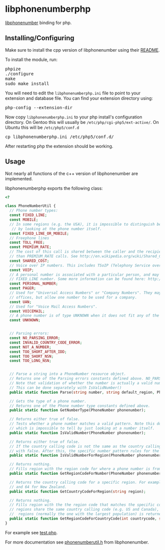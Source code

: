 libphonenumberphp
==================

[libphonenumber](http://code.google.com/p/libphonenumber/) binding for php.


Installing/Configuring
----------------------

Make sure to install the cpp version of libphonenumber using their [README](http://code.google.com/p/libphonenumber/source/browse/trunk/cpp/README).

To install the module, run:

<pre>
phpize
./configure
make
sudo make install
</pre>

You will need to edit the `libphonenumberphp.ini` file to point to your extension and database file. You can find your extension directory using:

<pre>
php-config --extension-dir
</pre>

Now copy `libphonenumberphp.ini` to your php install's configuration directory. On Gentoo this will usually be `/etc/php/cgi-php5/ext-active/`. On Ubuntu this will be `/etc/php5/conf.d`

<pre>
cp libphonenumberphp.ini /etc/php5/conf.d/
</pre>

After restarting php the extension should be working.


Usage
-----

Not nearly all functions of the c++ version of libphonenumber are implemented.

libphonenumberphp exports the following class:

```php
<?

class PhoneNumberUtil {
  // Phone number types:
  const FIXED_LINE;
  const MOBILE;
  // In some regions (e.g. the USA), it is impossible to distinguish between fixed-line and mobile numbers
   // by looking at the phone number itself.
  const FIXED_LINE_OR_MOBILE;
  // Freephone lines
  const TOLL_FREE;
  const PREMIUM_RATE;
  // The cost of this call is shared between the caller and the recipient, and is hence typically less
  // than PREMIUM_RATE calls. See http://en.wikipedia.org/wiki/Shared_Cost_Service for more information.
  const SHARED_COST;
  // Voice over IP numbers. This includes TSoIP (Telephony Service over IP).
  const VOIP;
  // A personal number is associated with a particular person, and may be routed to either a MOBILE or
  // FIXED_LINE number. Some more information can be found here: http://en.wikipedia.org/wiki/Personal_Numbers
  const PERSONAL_NUMBER;
  const PAGER;
  // Used for "Universal Access Numbers" or "Company Numbers". They may be further routed to specific
  // offices, but allow one number to be used for a company.
  const UAN;
  // Used for "Voice Mail Access Numbers".
  const VOICEMAIL;
  // A phone number is of type UNKNOWN when it does not fit any of the know patterns for a specific region.
  const UNKNOWN;


  // Parsing errors:
  const NO_PARSING_ERROR;
  const INVALID_COUNTRY_CODE_ERROR;
  const NOT_A_NUMBER;
  const TOO_SHORT_AFTER_IDD;
  const TOO_SHORT_NSN;
  const TOO_LONG_NSN;


  // Parse a string into a PhoneNumber resource object.
  // Returns one of the Parsing errors constants defined above. NO_PARSING_ERROR is returned if it parsed correctly.
  // Note that validation of whether the number is actually a valid number for a particular region is not performed.
  // This can be done separately with IsValidNumber()
  public static function Parse(string number, string default_region, PhoneNumber &phonenumber);

  // Gets the type of a phone number.
  // Returns one of the Phone number type constants defined above.
  public static function GetNumberType(PhoneNumber phonenumber);

  // Returns either true of false.
  // Tests whether a phone number matches a valid pattern. Note this doesn't verify the number is actually in use,
  // which is impossible to tell by just looking at a number itself.
  public static function IsValidNumber(PhoneNumber phonenumber);

  // Returns either true of false.
  // If the country calling code is not the same as the country calling code for the region, this immediately exits
  // with false. After this, the specific number pattern rules for the region are examined.
  public static function IsValidNumberForRegion(PhoneNumber phonenumber, string region);

  // Returns nothing.
  // Fills region with the region code for where a phone number is from.
  public static function GetRegionCodeForNumber(PhoneNumber phonenumber, string &region);

  // Returns the country calling code for a specific region. For example, this would be 1 for the United States,
  // and 64 for New Zealand.
  public static function GetCountryCodeForRegion(string region);

  // Returns nothing.
  // Fills region with the the region code that matches the specific country code. Note that it is possible that several
  // regions share the same country calling code (e.g. US and Canada), and in that case, only one of the
  //  regions (normally the one with the largest population) is returned.
  public static function GetRegionCodeForCountryCode(int countrycode, string &region);
}
```

For example see [test.php](https://github.com/ErikDubbelboer/libphonenumberphp/blob/master/test.php).

For more documentation see [phonenumberutil.h](http://code.google.com/p/libphonenumber/source/browse/trunk/cpp/src/phonenumbers/phonenumberutil.h) from libphonenumber.

